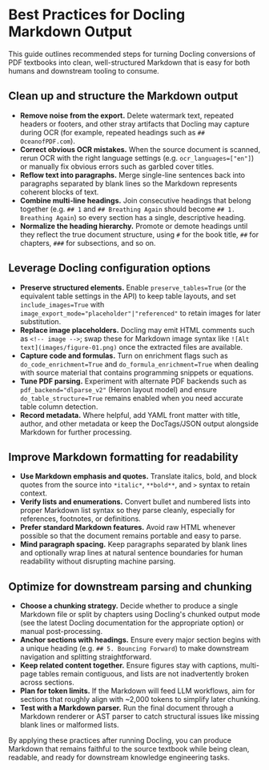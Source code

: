 # Best Practices for Docling Markdown Output

This guide outlines recommended steps for turning Docling conversions of PDF textbooks into clean, well-structured Markdown that is easy for both humans and downstream tooling to consume.

## Clean up and structure the Markdown output

- **Remove noise from the export.** Delete watermark text, repeated headers or footers, and other stray artifacts that Docling may capture during OCR (for example, repeated headings such as `## OceanofPDF.com`).
- **Correct obvious OCR mistakes.** When the source document is scanned, rerun OCR with the right language settings (e.g. `ocr_languages=["en"]`) or manually fix obvious errors such as garbled cover titles.
- **Reflow text into paragraphs.** Merge single-line sentences back into paragraphs separated by blank lines so the Markdown represents coherent blocks of text.
- **Combine multi-line headings.** Join consecutive headings that belong together (e.g. `## 1` and `## Breathing Again` should become `## 1. Breathing Again`) so every section has a single, descriptive heading.
- **Normalize the heading hierarchy.** Promote or demote headings until they reflect the true document structure, using `#` for the book title, `##` for chapters, `###` for subsections, and so on.

## Leverage Docling configuration options

- **Preserve structured elements.** Enable `preserve_tables=True` (or the equivalent table settings in the API) to keep table layouts, and set `include_images=True` with `image_export_mode="placeholder"|"referenced"` to retain images for later substitution.
- **Replace image placeholders.** Docling may emit HTML comments such as `<!-- image -->`; swap these for Markdown image syntax like `![Alt text](images/figure-01.png)` once the extracted files are available.
- **Capture code and formulas.** Turn on enrichment flags such as `do_code_enrichment=True` and `do_formula_enrichment=True` when dealing with source material that contains programming snippets or equations.
- **Tune PDF parsing.** Experiment with alternate PDF backends such as `pdf_backend="dlparse_v2"` (Heron layout model) and ensure `do_table_structure=True` remains enabled when you need accurate table column detection.
- **Record metadata.** Where helpful, add YAML front matter with title, author, and other metadata or keep the DocTags/JSON output alongside Markdown for further processing.

## Improve Markdown formatting for readability

- **Use Markdown emphasis and quotes.** Translate italics, bold, and block quotes from the source into `*italic*`, `**bold**`, and `>` syntax to retain context.
- **Verify lists and enumerations.** Convert bullet and numbered lists into proper Markdown list syntax so they parse cleanly, especially for references, footnotes, or definitions.
- **Prefer standard Markdown features.** Avoid raw HTML whenever possible so that the document remains portable and easy to parse.
- **Mind paragraph spacing.** Keep paragraphs separated by blank lines and optionally wrap lines at natural sentence boundaries for human readability without disrupting machine parsing.

## Optimize for downstream parsing and chunking

- **Choose a chunking strategy.** Decide whether to produce a single Markdown file or split by chapters using Docling's chunked output mode (see the latest Docling documentation for the appropriate option) or manual post-processing.
- **Anchor sections with headings.** Ensure every major section begins with a unique heading (e.g. `## 5. Bouncing Forward`) to make downstream navigation and splitting straightforward.
- **Keep related content together.** Ensure figures stay with captions, multi-page tables remain contiguous, and lists are not inadvertently broken across sections.
- **Plan for token limits.** If the Markdown will feed LLM workflows, aim for sections that roughly align with ~2,000 tokens to simplify later chunking.
- **Test with a Markdown parser.** Run the final document through a Markdown renderer or AST parser to catch structural issues like missing blank lines or malformed lists.

By applying these practices after running Docling, you can produce Markdown that remains faithful to the source textbook while being clean, readable, and ready for downstream knowledge engineering tasks.
